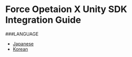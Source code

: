 # Force Opetaion X Unity SDK Integration Guide

###LANGUAGE
* [Japanese](./lang/ja/)
* [Korean](./lang/ko/)
